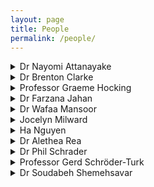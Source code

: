 ```yaml
---
layout: page
title: People
permalink: /people/
---
```


<details>
<summary>Dr Nayomi Attanayake</summary>

</details>


<details>
<summary>Dr Brenton Clarke</summary>
[Brenton](http://profiles.murdoch.edu.au/myprofile/brenton-clarke/) has a role as an adjunct member of staff. He teaches/mentors 2 research students and having taught most of the statistics units in the past, before retirement, offers a friendly ear to current staff teaching statistics and also mathematics.  Brenton’s research is in both the mathematics of statistics and applied statistics. In addition, he has published two important monographs in the Wiley Series in Probability and Statistics, demonstrating his wealth of knowledge in the area.
</details>

<details>
<summary>Professor Graeme Hocking</summary>
[Graeme](http://profiles.murdoch.edu.au/myprofile/graeme-hocking/) has taught units at all levels from first-year through to Honours. He teaches units in calculus, algebra and mathematical modelling and enjoys introducing students to the utility of mathematics across a variety of areas of science, from environmental science, biology, physiology and aerodynamics to industrial processes. His research interests encompass “anything” that can be modelled (which he says is almost everything). In particular he is interested in environmental fluid dynamics and improving industrial/community efficiency using mathematics. He is an Honorary Fellow and life member of the Australian Mathematical Society for his services to the mathematics community, and has been on the Council of AustMS and the Executive of ANZIAM (Aust. And NZ Industrial and Applied Mathematics Division of AustMS) for the last 10 years, including a 10 year term as Chief Editor of the ANZIAM Journal and two years as Chair of the Society.
</details>

<details>
<summary>Dr Farzana Jahan</summary>
[Farzana](http://profiles.murdoch.edu.au/myprofile/farzana-jahan/) currently teaches second year units on biostatistical methods and applied statistics, a third year unit on advanced statistical design and data analysis, helps coordinate and teach a first year statistics unit with a large multidisciplinary cohort, and teaches data analytics to masters students.  She identifies herself as a Statistician and Data Scientist. In her research she collaborates with people from different discipline such as health, ecology, environment, education, and business by applying her statistical knowledge and modelling techniques in solving real world problems. In methodological aspects, her research interest is spatial data analysis using Bayesian statistics.
</details>



<details>
<summary>Dr Wafaa Mansoor</summary>
[Wafaa](http://profiles.murdoch.edu.au/myprofile/wafaa-mansoor/)
</details>

<details>
<summary>Jocelyn Milward</summary>
[Jocelyn](http://profiles.murdoch.edu.au/myprofile/jocelyn-milward/) has been a casual tutor at Murdoch since 2006. During that time she has consistently tutored first-year maths units – mostly MAS164 and MAS182 and their Open University equivalents.
</details>



<details>
<summary>Ha Nguyen</summary>
[Ha](http://profiles.murdoch.edu.au/myprofile/ha-nguyen/)
</details>


<details>
<summary>Dr Alethea Rea</summary>

</details>



<details>
<summary>Dr Phil Schrader</summary>
[Phil](http://profiles.murdoch.edu.au/myprofile/phil-schrader/) currently teaches a first-year unit on discrete maths and logic. Phil's research uses techniques from mathematical analysis to study the geometry of curves and surfaces, including what happens to them when we deform them using gradient flows, and what we can learn about their fundamental properties from these flows. Find out more on [Phil's personal webpage](http://philschrad.github.io).
</details>



<details>
<summary>Professor Gerd Schröder-Turk</summary>
[Gerd](http://profiles.murdoch.edu.au/myprofile/gerd-schroeder-turk/) currently teaches a second-year calculus unit and a third-year computational modelling units in Murdoch's mathematics curriculum. Gerd's research uses computational and geometric modelling to study nanomaterials and biological materials, such as the complex 3D nanostructures that some butterflies use to create green reflections. Gerd is also a member of Murdoch University's Senate and of the National Executive of the Australian Institute of Physics. Find out more about Gerd on his [personal webpage](http://gerdschroeder-turk.org).
</details>



<details>
<summary>Dr Soudabeh Shemehsavar</summary>
[Sodi](http://profiles.murdoch.edu.au/myprofile/soudabeh-shemehsavar/)
has taught many probability and statistics units in the past and will teach the third-year unit Time Series Analysis in 2023.  Her research is in a variety of areas including Statistical Learning Methods, Survival Analysis, Maintenance policies, and Stochastic processes and their application in industry, medicine and economics.
</details>





